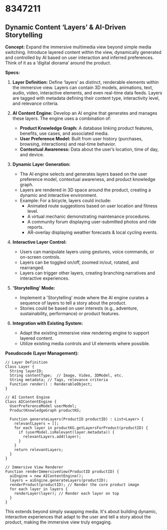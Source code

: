 # 8347211

## Dynamic Content ‘Layers’ & AI-Driven Storytelling

**Concept:** Expand the immersive multimedia view beyond simple media switching. Introduce layered content within the view, dynamically generated and controlled by AI based on user interaction and inferred preferences. Think of it as a ‘digital diorama’ around the product.

**Specs:**

1.  **Layer Definition:**  Define ‘layers’ as distinct, renderable elements within the immersive view. Layers can contain 3D models, animations, text, audio, video, interactive elements, and even real-time data feeds.  Layers are tagged with metadata defining their content type, interactivity level, and relevance criteria.

2.  **AI Content Engine:** Develop an AI engine that generates and manages these layers. The engine uses a combination of:
    *   **Product Knowledge Graph:** A database linking product features, benefits, use cases, and associated media.
    *   **User Preference Model:**  Built from user history (purchases, browsing, interactions) and real-time behavior.
    *   **Contextual Awareness:**  Data about the user’s location, time of day, and device.

3.  **Dynamic Layer Generation:**
    *   The AI engine selects and generates layers based on the user preference model, contextual awareness, and product knowledge graph.
    *   Layers are rendered in 3D space around the product, creating a dynamic and interactive environment.
    *   Example: For a bicycle, layers could include:
        *   Animated route suggestions based on user location and fitness level.
        *   A virtual mechanic demonstrating maintenance procedures.
        *   A community forum displaying user-submitted photos and ride reports.
        *   AR-overlay displaying weather forecasts & local cycling events.

4.  **Interactive Layer Control:**
    *   Users can manipulate layers using gestures, voice commands, or on-screen controls.
    *   Layers can be toggled on/off, zoomed in/out, rotated, and rearranged.
    *   Layers can trigger other layers, creating branching narratives and interactive experiences.

5.  **'Storytelling' Mode:**
    *   Implement a 'Storytelling' mode where the AI engine curates a sequence of layers to tell a story about the product.
    *   Stories could be based on user interests (e.g., adventure, sustainability, performance) or product features.

6.  **Integration with Existing System:**
    *   Adapt the existing immersive view rendering engine to support layered content.
    *   Utilize existing media controls and UI elements where possible.

**Pseudocode (Layer Management):**

```
// Layer Definition
Class Layer {
  String layerID;
  String contentType;  // Image, Video, 3DModel, etc.
  String metadata; // Tags, relevance criteria
  Function render() : RenderableObject;
}

// AI Content Engine
Class AIContentEngine {
  UserPreferenceModel userModel;
  ProductKnowledgeGraph productKG;

  Function generateLayers(ProductID productID) : List<Layer> {
    relevantLayers = [];
    for each layer in productKG.getLayersForProduct(productID) {
      if (userModel.isRelevant(layer.metadata)) {
        relevantLayers.add(layer);
      }
    }
    return relevantLayers;
  }
}

// Immersive View Renderer
Function renderImmersiveView(ProductID productID) {
  aiEngine = new AIContentEngine();
  layers = aiEngine.generateLayers(productID);
  renderProduct(productID); // Render the core product image
  for each layer in layers {
    renderLayer(layer); // Render each layer on top
  }
}
```

This extends beyond simply swapping media. It's about building dynamic, interactive experiences that adapt to the user and tell a story about the product, making the immersive view truly engaging.